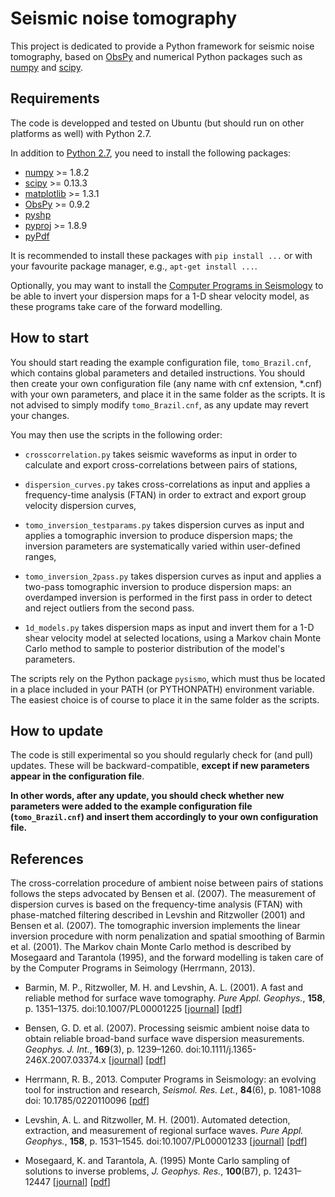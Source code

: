 Seismic noise tomography
========================
This project is dedicated to provide a Python framework for seismic noise tomography, 
based on [ObsPy](https://github.com/obspy/obspy/wiki) and numerical Python packages 
such as [numpy](http://www.numpy.org/) and [scipy](http://www.scipy.org/).

Requirements
------------
The code is developped and tested on Ubuntu (but should run on other platforms as well)
with Python 2.7.

In addition to [Python 2.7](https://www.python.org/download/releases/2.7/), you need
to install the following packages:

- [numpy](http://www.numpy.org/) >= 1.8.2
- [scipy](http://www.scipy.org/) >= 0.13.3
- [matplotlib](http://matplotlib.org/) >= 1.3.1
- [ObsPy](https://github.com/obspy/obspy/wiki) >= 0.9.2
- [pyshp](https://github.com/GeospatialPython/pyshp)
- [pyproj](https://code.google.com/p/pyproj/) >= 1.8.9
- [pyPdf](http://pybrary.net/pyPdf/)

It is recommended to install these packages with `pip install ...` or with your
favourite package manager, e.g., `apt-get install ...`.

Optionally, you may want to install the 
[Computer Programs in Seismology](http://www.eas.slu.edu/eqc/eqccps.html)
to be able to invert your dispersion maps for a 1-D shear velocity model,
as these programs take care of the forward modelling.

How to start
------------
You should start reading the example configuration file, `tomo_Brazil.cnf`, which
contains global parameters and detailed instructions. You should then create 
your own configuration file (any name with cnf extension, \*.cnf) with your
own parameters, and place it in the same folder as the scripts. It is not advised
to simply modify `tomo_Brazil.cnf`, as any update may revert your changes.

You may then use the scripts in the following order:

- `crosscorrelation.py` takes seismic waveforms as input in order to calculate 
and export cross-correlations between pairs of stations,

- `dispersion_curves.py` takes cross-correlations as input and applies
a frequency-time analysis (FTAN) in order to extract and export group velocity
dispersion curves,

- `tomo_inversion_testparams.py` takes dispersion curves as input and applies
 a tomographic inversion to produce dispersion maps; the inversion parameters
 are systematically varied within user-defined ranges,

- `tomo_inversion_2pass.py` takes dispersion curves as input and applies
 a two-pass tomographic inversion to produce dispersion maps: an overdamped
 inversion is performed in the first pass in order to detect and reject outliers
 from the second pass.
 
- `1d_models.py` takes dispersion maps as input and invert them for a 1-D
  shear velocity model at selected locations, using a Markov chain Monte Carlo
  method to sample to posterior distribution of the model's parameters.
 
The scripts rely on the Python package `pysismo`, which must thus be located
in a place included in your PATH (or PYTHONPATH) environment variable. The easiest
choice is of course to place it in the same folder as the scripts.

How to update
-------------
The code is still experimental so you should regularly check for (and pull) 
updates. These will be backward-compatible, **except if new parameters appear 
in the configuration file**.

**In other words, after any update, you should check whether new parameters were added
to the example configuration file (`tomo_Brazil.cnf`) and insert them accordingly
to your own configuration file.**

References
----------
The cross-correlation procedure of ambient noise between pairs of stations follows
the steps advocated by Bensen et al. (2007). 
The measurement of dispersion curves is based on the frequency-time
analysis (FTAN) with phase-matched filtering described in Levshin and Ritzwoller (2001) 
and Bensen et al. (2007).
The tomographic inversion implements the linear inversion procedure 
with norm penalization and spatial smoothing of Barmin et al. (2001).
The Markov chain Monte Carlo method is described by Mosegaard and Tarantola (1995), 
and the forward modelling is taken care of by the Computer Programs in Seimology 
(Herrmann, 2013).

- Barmin, M. P., Ritzwoller, M. H. and Levshin, A. L. (2001). 
A fast and reliable method for surface wave tomography. 
*Pure Appl. Geophys.*, **158**, p. 1351–1375. doi:10.1007/PL00001225
\[[journal](http://link.springer.com/article/10.1007%2FPL00001225)\]
\[[pdf](http://jspc-www.colorado.edu/pubs/2001/1.pdf)\]

- Bensen, G. D. et al. (2007). Processing seismic ambient noise data to obtain 
reliable broad-band surface wave dispersion measurements. 
*Geophys. J. Int.*, **169**(3), p. 1239–1260. doi:10.1111/j.1365-246X.2007.03374.x
\[[journal](http://onlinelibrary.wiley.com/doi/10.1111/j.1365-246X.2007.03374.x/abstract)\]
\[[pdf](http://ciei.colorado.edu/pubs/2007/2.pdf)\]

- Herrmann, R. B., 2013. Computer Programs in Seismology: an evolving tool for 
instruction and research, *Seismol. Res. Let.*, **84**(6), p. 1081-1088
doi: 10.1785/0220110096
\[[pdf](http://srl.geoscienceworld.org/content/84/6/1081.full.pdf+html)\]
- Levshin, A. L. and Ritzwoller, M. H. (2001). Automated detection, extraction, 
and measurement of regional surface waves. *Pure Appl. Geophys.*, **158**, 
p. 1531–1545. doi:10.1007/PL00001233
\[[journal](http://link.springer.com/chapter/10.1007%2F978-3-0348-8264-4_11)\]
\[[pdf](http://ciei.colorado.edu/pubs/pageoph_01/Levshin_Ritzwoller_pag2001.pdf)\]

- Mosegaard, K. and Tarantola, A. (1995) Monte Carlo sampling of solutions to inverse
problems, *J. Geophys. Res.*, **100**(B7), p. 12431–12447
\[[journal](http://onlinelibrary.wiley.com/doi/10.1029/94JB03097/abstract)\]
\[[pdf](http://www.ipgp.fr/~tarantola/Files/Professional/Papers_PDF/MonteCarlo_latex.pdf)\]